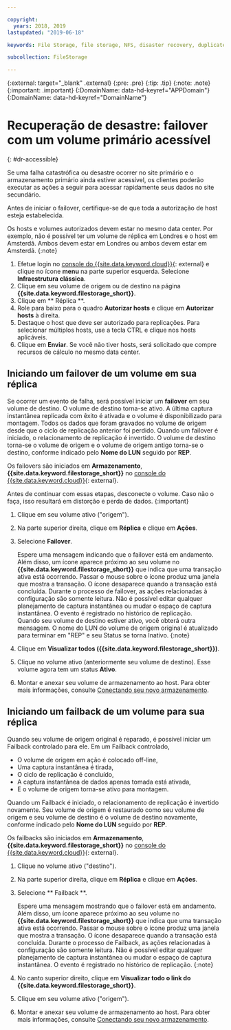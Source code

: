 ```yaml
---

copyright:
  years: 2018, 2019
lastupdated: "2019-06-18"

keywords: File Storage, file storage, NFS, disaster recovery, duplicate volume, replica volume, failover, failback,

subcollection: FileStorage

---
```

{:external: target="_blank" .external}
{:pre: .pre}
{:tip: .tip}
{:note: .note}
{:important: .important}
{:DomainName: data-hd-keyref="APPDomain"}
{:DomainName: data-hd-keyref="DomainName"}

# Recuperação de desastre: failover com um volume primário acessível
{: #dr-accessible}

Se uma falha catastrófica ou desastre ocorrer no site primário e o armazenamento primário ainda estiver acessível, os clientes poderão executar as ações a seguir para acessar rapidamente seus dados no site secundário.

Antes de iniciar o failover, certifique-se de que toda a autorização de host esteja estabelecida.

Os hosts e volumes autorizados devem estar no mesmo data center. Por exemplo, não é possível ter um volume de réplica em Londres e o host em Amsterdã. Ambos devem estar em Londres ou ambos devem estar em Amsterdã.
{:note}

1. Efetue login no [console do {{site.data.keyword.cloud}}](https://{DomainName}/catalog){: external} e clique no ícone **menu** na parte superior esquerda. Selecione **Infraestrutura clássica**.
2. Clique em seu volume de origem ou de destino na página **{{site.data.keyword.filestorage_short}}**.
3. Clique em  ** Réplica **.
4. Role para baixo para o quadro **Autorizar hosts** e clique em **Autorizar hosts** à direita.
5. Destaque o host que deve ser autorizado para replicações. Para selecionar múltiplos hosts, use a tecla CTRL e clique nos hosts aplicáveis.
6. Clique em **Enviar**. Se você não tiver hosts, será solicitado que compre recursos de cálculo no mesmo data center.

## Iniciando um failover de um volume em sua réplica

Se ocorrer um evento de falha, será possível iniciar um **failover** em seu volume de destino. O volume de destino torna-se ativo. A última captura instantânea replicada com êxito é ativada e o volume é disponibilizado para montagem. Todos os dados que foram gravados no volume de origem desde que o ciclo de replicação anterior foi perdido. Quando um failover é iniciado, o relacionamento de replicação é invertido. O volume de destino torna-se o volume de origem e o volume de origem antigo torna-se o destino, conforme indicado pelo **Nome do LUN** seguido por **REP**.

Os failovers são iniciados em **Armazenamento**, **{{site.data.keyword.filestorage_short}}** no [console do {{site.data.keyword.cloud}}](https://{DomainName}/classic){: external}.

Antes de continuar com essas etapas, desconecte o volume. Caso não o faça, isso resultará em distorção e perda de dados.
{:important}

1. Clique em seu volume ativo ("origem").
2. Na parte superior direita, clique em **Réplica** e clique em **Ações**.
3. Selecione **Failover**.

   Espere uma mensagem indicando que o failover está em andamento. Além disso, um ícone aparece próximo ao seu volume no **{{site.data.keyword.filestorage_short}}** que indica que uma transação ativa está ocorrendo. Passar o mouse sobre o ícone produz uma janela que mostra a transação. O ícone desaparece quando a transação está concluída. Durante o processo de failover, as ações relacionadas à configuração são somente leitura. Não é possível editar qualquer planejamento de captura instantânea ou mudar o espaço de captura instantânea. O evento é registrado no histórico de replicação.<br/> Quando seu volume de destino estiver ativo, você obterá outra mensagem. O nome do LUN do volume de origem original é atualizado para terminar em "REP" e seu Status se torna Inativo.
   {:note}
4. Clique em **Visualizar todos ({{site.data.keyword.filestorage_short}})**.
5. Clique no volume ativo (anteriormente seu volume de destino). Esse volume agora tem um status **Ativo**.
6. Montar e anexar seu volume de armazenamento ao host. Para obter mais informações, consulte [Conectando seu novo armazenamento](/docs/infrastructure/FileStorage?topic=FileStorage-getting-started#mountingstorage).


## Iniciando um failback de um volume para sua réplica

Quando seu volume de origem original é reparado, é possível iniciar um Failback controlado para ele. Em um Failback controlado,

- O volume de origem em ação é colocado off-line,
- Uma captura instantânea é tirada,
- O ciclo de replicação é concluído,
- A captura instantânea de dados apenas tomada está ativada,
- E o volume de origem torna-se ativo para montagem.

Quando um Failback é iniciado, o relacionamento de replicação é invertido novamente. Seu volume de origem é restaurado como seu volume de origem e seu volume de destino é o volume de destino novamente, conforme indicado pelo **Nome do LUN** seguido por **REP**.

Os failbacks são iniciados em **Armazenamento**, **{{site.data.keyword.filestorage_short}}** no [console do {{site.data.keyword.cloud}}](https://{DomainName}/classic){: external}.

1. Clique no volume ativo ("destino").
2. Na parte superior direita, clique em **Réplica** e clique em **Ações**.
3. Selecione  ** Failback **.

   Espere uma mensagem mostrando que o failover está em andamento. Além disso, um ícone aparece próximo ao seu volume no **{{site.data.keyword.filestorage_short}}** que indica que uma transação ativa está ocorrendo. Passar o mouse sobre o ícone produz uma janela que mostra a transação. O ícone desaparece quando a transação está concluída. Durante o processo de Failback, as ações relacionadas à configuração são somente leitura. Não é possível editar qualquer planejamento de captura instantânea ou mudar o espaço de captura instantânea. O evento é registrado no histórico de replicação.
   {:note}
4. No canto superior direito, clique em **Visualizar todo o link do {{site.data.keyword.filestorage_short}}**.
5. Clique em seu volume ativo ("origem").
6. Montar e anexar seu volume de armazenamento ao host. Para obter mais informações, consulte [Conectando seu novo armazenamento](/docs/infrastructure/FileStorage?topic=FileStorage-getting-started#mountingstorage).
